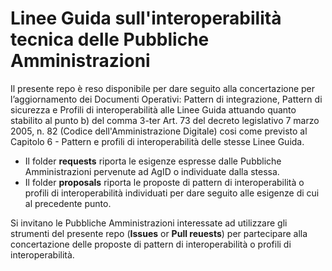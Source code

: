 # Linee Guida sull'interoperabilità tecnica delle Pubbliche Amministrazioni 


Il presente repo è reso disponibile per dare seguito alla concertazione per l’aggiornamento dei Documenti Operativi: Pattern di integrazione, Pattern di sicurezza e Profili di interoperabilità alle Linee Guida attuando quanto stabilito al punto b) del comma 3-ter Art. 73 del decreto legislativo 7 marzo 2005, n. 82 (Codice dell'Amministrazione Digitale) cosi come previsto al Capitolo 6 - Pattern e profili di interoperabilità delle stesse Linee Guida.

- Il folder **requests** riporta le esigenze espresse dalle Pubbliche Amministrazioni pervenute ad AgID o individuate dalla stessa.
- Il folder **proposals** riporta le proposte di pattern di interoperabilità o profili di interoperabilità individuati per dare seguito alle esigenze di cui al precedente punto.

Si invitano le Pubbliche Amministrazioni interessate ad utilizzare gli strumenti del presente repo (**Issues** or **Pull reuests**) per partecipare alla concertazione delle proposte di pattern di interoperabilità o profili di interoperabilità.
